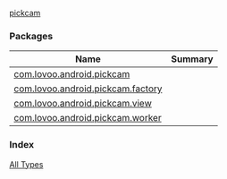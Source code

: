 [pickcam](./index.md)

### Packages

| Name | Summary |
|---|---|
| [com.lovoo.android.pickcam](com.lovoo.android.pickcam/index.md) |  |
| [com.lovoo.android.pickcam.factory](com.lovoo.android.pickcam.factory/index.md) |  |
| [com.lovoo.android.pickcam.view](com.lovoo.android.pickcam.view/index.md) |  |
| [com.lovoo.android.pickcam.worker](com.lovoo.android.pickcam.worker/index.md) |  |

### Index

[All Types](alltypes/index.md)